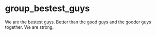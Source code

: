 # group_bestest_guys

We are the bestest guys. Better than the good guys and the gooder guys together. We are strong.